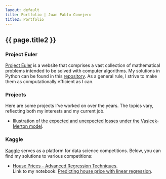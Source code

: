 ```yaml
---
layout: default
title: Portfolio | Juan Pablo Conejero
title2: Portfolio
---
```


## {{ page.title2 }}

### Project Euler

<a href="https://projecteuler.net/" target="_blank">Project Euler</a> is a website that comprises a vast collection of mathematical problems intended to be solved with computer algorithms. 
My solutions in Python can be found in this <a href="https://github.com/jpconher/Project_Euler/">repository</a>. As a general rule, I strive to make them as computationally efficient as I can.

### Projects

Here are some projects I've worked on over the years. The topics vary, reflecting both my interests and my current job.

- [Illustration of the expected and unexpected losses under the Vasicek-Merton model](./Vasicek_Merton_Model/Vasicek_Merton_Model.html).
 
### Kaggle

<a href="https://www.kaggle.com/" target="_blank">Kaggle</a> serves as a platform for data science competitions. Below, you can find my solutions to various competitions:

- [House Prices - Advanced Regression Techniques](https://www.kaggle.com/c/house-prices-advanced-regression-techniques).  
  Link to my notebook: [Predicting house price with linear regression](https://www.kaggle.com/code/juanconher/predicting-house-price-with-linear-regression).
  
